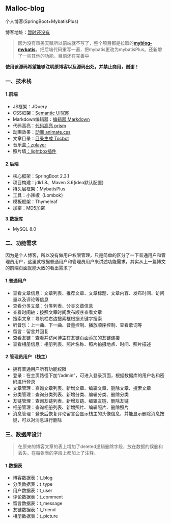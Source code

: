 ## Malloc-blog

个人博客(SpringBoot+MybatisPlus)

博客地址：[暂时还没有]()

> 因为没有审美天赋所以前端就不写了，整个项目都是拉取的[**myblog-mybatis**](https://github.com/oneStarLR/myblog-mybatis#myblog-mybaits)，把后端代码重写一遍，把mybatis更改为mybatisPlus。还新增了一些其他的功能。目前还在完善中

**使用该源码希望能够注明原博客以及源码出处，并禁止商用，谢谢！**

###  一、技术栈

#### **1.前端**

- JS框架：JQuery
- CSS框架：[Semantic UI官网](https://semantic-ui.com/)
- Markdown编辑器：[编辑器 Markdown](https://pandao.github.io/editor.md/)
- 代码高亮：[代码高亮 prism](https://github.com/PrismJS/prism)
- 动画效果：[动画 animate.css](https://daneden.github.io/animate.css/)
- 文章目录：[目录生成 Tocbot](https://tscanlin.github.io/tocbot/)
- 音乐盒[：zplayer](https://gitee.com/supperzh/zplayer)
- 照片墙[：lightbox插件](https://github.com/JavaScript-Kit/jkresponsivegallery)

#### **2.后端**

- 核心框架：SpringBoot 2.3.1
- 项目构建：jdk1.8、Maven 3.6(idea默认配置)
- 持久层框架：MybatisPlus
- 工具：小辣椒（Lombok）
- 模板框架：Thymeleaf
- 加密：MD5加密

**3.数据库**

- MySQL 8.0

### 二、功能需求

因为是个人博客，所以没有做用户权限管理，只是简单的区分了一下普通用户和管理员用户，这里就根据普通用户和管理员用户来讲述功能需求，其实从上一篇博文的前端页面就能大致的看出需求了

#### 1.普通用户

- 查看文章信息：文章列表、推荐文章、文章标题、文章内容、发布时间、访问量以及评论等信息
- 查看分类文章：分类列表、分类文章信息
- 查看时间轴：按照文章时间发布顺序查看文章
- 搜索文章：导航栏右边搜索框根据关键字搜索
- 听音乐：上一曲、下一曲、音量控制、播放顺序控制、查看歌词等
- 留言：留言并回复
- 查看友链：查看并访问博主在友链页面添加的友链连接
- 查看相册信息：相册列表、照片名称、照片拍摄地点、时间、照片描述

#### 2.管理员用户（栈主）

- 拥有普通用户所有功能权限
- 登录：在主页路径下加“/admin”，可进入登录页面，根据数据库的用户名和密码进行登录
- 文章管理：查询文章列表、新增文章、编辑文章、删除文章、搜索文章
- 分类管理：查询分类列表、新增分类、编辑分类、删除分类
- 友链管理：查询友链列表、新增友链、编辑友链、删除友链
- 相册管理：查询相册列表、新增照片、编辑照片、删除照片
- 消息管理：登录后恢复评论留言会显示栈主的头像信息，并能显示删除消息按键，可以对消息进行删除

### 三、数据库设计

> 在原来的博客文章的表上增加了deleted逻辑删除字段，放在数据的误删和丢失。在每张表的字段上都加上了注释。

#### 1.数据表

- 博客数据表：t_blog
- 分类数据表：t_type
- 用户数据表：t_user
- 评论数据表：t_comment
- 留言数据表：t_message
- 友链数据表：t_friend
- 相册数据表：t_picture